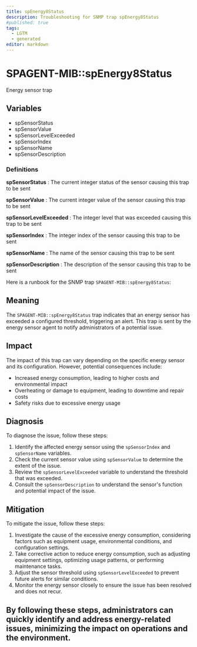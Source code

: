 ```yaml
---
title: spEnergy8Status
description: Troubleshooting for SNMP trap spEnergy8Status
#published: true
tags:
  - LGTM
  - generated
editor: markdown
---
```


# SPAGENT-MIB::spEnergy8Status 

Energy sensor trap 


## Variables


  - spSensorStatus
  - spSensorValue
  - spSensorLevelExceeded
  - spSensorIndex
  - spSensorName
  - spSensorDescription 

### Definitions 


**spSensorStatus** 
: The current integer status of the sensor causing this trap to be sent 

**spSensorValue** 
: The current integer value of the sensor causing this trap to be sent 

**spSensorLevelExceeded** 
: The integer level that was exceeded causing this trap to be sent 

**spSensorIndex** 
: The integer index of the sensor causing this trap to be sent 

**spSensorName** 
: The name of the sensor causing this trap to be sent 

**spSensorDescription** 
: The description of the sensor causing this trap to be sent 


Here is a runbook for the SNMP trap `SPAGENT-MIB::spEnergy8Status`:

## Meaning

The `SPAGENT-MIB::spEnergy8Status` trap indicates that an energy sensor has exceeded a configured threshold, triggering an alert. This trap is sent by the energy sensor agent to notify administrators of a potential issue.

## Impact

The impact of this trap can vary depending on the specific energy sensor and its configuration. However, potential consequences include:

* Increased energy consumption, leading to higher costs and environmental impact
* Overheating or damage to equipment, leading to downtime and repair costs
* Safety risks due to excessive energy usage

## Diagnosis

To diagnose the issue, follow these steps:

1. Identify the affected energy sensor using the `spSensorIndex` and `spSensorName` variables.
2. Check the current sensor value using `spSensorValue` to determine the extent of the issue.
3. Review the `spSensorLevelExceeded` variable to understand the threshold that was exceeded.
4. Consult the `spSensorDescription` to understand the sensor's function and potential impact of the issue.

## Mitigation

To mitigate the issue, follow these steps:

1. Investigate the cause of the excessive energy consumption, considering factors such as equipment usage, environmental conditions, and configuration settings.
2. Take corrective action to reduce energy consumption, such as adjusting equipment settings, optimizing usage patterns, or performing maintenance tasks.
3. Adjust the sensor threshold using `spSensorLevelExceeded` to prevent future alerts for similar conditions.
4. Monitor the energy sensor closely to ensure the issue has been resolved and does not recur.

By following these steps, administrators can quickly identify and address energy-related issues, minimizing the impact on operations and the environment.
---





